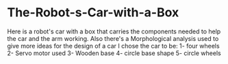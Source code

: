 # The-Robot-s-Car-with-a-Box
Here is a robot's car with a box that carries the components needed to help the car and the arm working.
Also there's a Morphological analysis used to give more ideas for the design of a car
I chose the car to be:
1- four wheels
2- Servo motor used
3- Wooden base
4- circle base shape 
5- circle wheels

